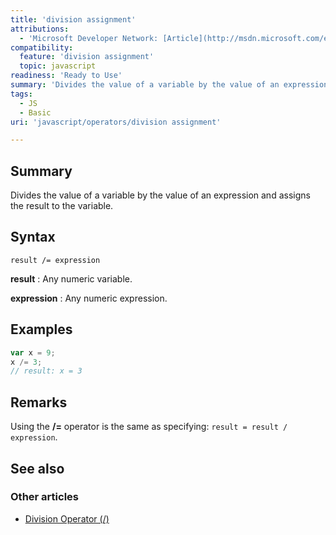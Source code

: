```yaml
---
title: 'division assignment'
attributions:
  - 'Microsoft Developer Network: [Article](http://msdn.microsoft.com/en-us/library/ie/cfyydsaa(v=vs.94).aspx)'
compatibility:
  feature: 'division assignment'
  topic: javascript
readiness: 'Ready to Use'
summary: 'Divides the value of a variable by the value of an expression and assigns the result to the variable.'
tags:
  - JS
  - Basic
uri: 'javascript/operators/division assignment'

---
```

## Summary

Divides the value of a variable by the value of an expression and assigns the result to the variable.

## Syntax

    result /= expression

**result**
:   Any numeric variable.

**expression**
:   Any numeric expression.

## Examples

``` js
var x = 9;
x /= 3;
// result: x = 3
```

## Remarks

Using the **/=** operator is the same as specifying: `result = result / expression`.

## See also

### Other articles

-   [Division Operator (/)](/javascript/operators/division)

